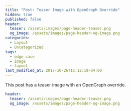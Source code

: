 ```yaml
---
title: "Post: Teaser Image with OpenGraph Override"
hidden: true
published: false
header:
  teaser: /assets/images/page-header-teaser.png
  og_image: /assets/images/page-header-og-image.png
categories:
  - Layout
  - Uncategorized
tags:
  - edge case
  - image
  - layout
last_modified_at: 2017-10-26T15:12:19-04:00
---
```


This post has a teaser image with an OpenGraph override.

```yaml
header:
  teaser: /assets/images/page-header-teaser.png
  og_image: /assets/images/page-header-og-image.png
```